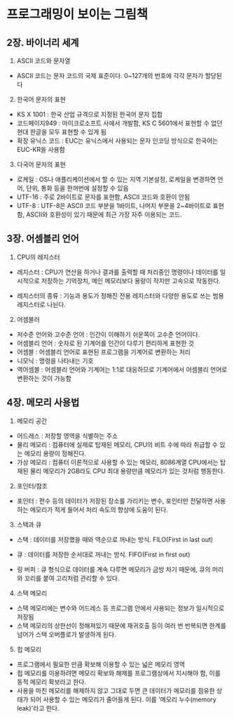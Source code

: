 # 프로그래밍이 보이는 그림책


## 2장. 바이너리 세계
1. ASCII 코드와 문자열
- ASCII 코드는 문자 코드의 국제 표준이다. 0~127개의 번호에 각각 문자가 할당된다

2. 한국어 문자의 표현
- KS X 1001 : 한국 산업 규격으로 지정된 한국어 문자 집합
- 코드페이지949 : 마이크로소프트 사에서 개발함, KS C 5601에서 표현할 수 없던 현대 한글을 모두 표현할 수 있게 됨
- 확장 유닉스 코드 : EUC는 유닉스에서 사용되는 문자 인코딩 방식으로 한국어는 EUC-KR을 사용함

3. 다국어 문자의 표현
- 로케일 : OS나 애플리케이션에서 할 수 있는 지역 기본설정, 로케일을 변경하면 언어, 단위, 통화 등을 한꺼번에 설정할 수 있음
- UTF-16 : 주로 2바이트로 문자를 표현함, ASCII 코드와 호환이 안됨
- UTF-8 : UTF-8은 ASCII 코드 부분을 1바이트, 나머지 부분을 2~4바이트로 표현함, ASCII와 호환성이 있기 때문에 최근 가장 자주 이용되는 코드.


## 3장. 어셈블리 언어

1. CPU의 레지스터
- 레지스터 : CPU가 연산을 하거나 결과를 출력할 때 처리중인 명령이나 데이터를 일시적으로 저장하는 기억장치, 메인 메모리보다 용량이 작지만 고속으로 작동한다.

- 레지스터의 종류 : 기능과 용도가 정해진 전용 레지스터와 다양한 용도로 쓰는 범용 레지스터로 나뉜다.

2. 어셈블러
- 저수준 언어와 고수준 언어 : 인간이 이해하기 쉬운쪽이 고수준 언어이다.
- 어셈블리 언어 : 숫자로 된 기계어를 인간이 다루기 편리하게 표현한 것
- 어셈블 : 어셈블리 언어로 표현된 프로그램을 기계어로 변환하는 처리
- 니모닉 : 명령을 나타내는 기호
- 역어셈블 : 어셈블리 언어와 기계어는 1:1로 대응하므로 기계어에서 어셈블리 언어로 변환하는 것이 가능함

## 4장. 메모리 사용법
1. 메모리 공간
- 어드레스 : 저장할 영역을 식별하는 주소
- 물리 메모리 : 컴퓨터에 실제로 탑재된 메모리, CPU의 비트 수에 따라 취급할 수 있는 메모리 용량이 정해진다.
- 가상 메모리 : 컴퓨터 이론적으로 사용할 수 있는 메모리, 8086계열 CPU에서는 탑재된 물리 메모리가 2GB라도 CPU 최대 용량만큼 메모리가 있는 것처럼 행동한다.

2. 포인터/참조
- 포인터 : 편수 등의 데이터가 저장된 장소를 가리키는 변수, 포인터만 전달하면 사용하는 메모리가 적게 들어서 처리 속도의 향상에 도움이 된다.

3. 스택과 큐
- 스택 : 데이터를 저장했을 때와 역순으로 꺼내는 방식. FILO(First in last out)
- 큐 : 데이터를 저장한 순서대로 꺼내는 방식. FIFO(First in first out)

- 링 버퍼 : 큐 형식으로 데이터를 계속 다루면 메모리가 금방 차기 때문에, 큐의 머리와 꼬리를 붙여 고리처럼 관리할 수 있다.

4. 스택 메모리
- 스택 메모리에는 변수와 어드레스 등 프로그램 안에서 사용되는 정보가 일시적으로 저장됨
- 스택 메모리의 상한선이 정해져있기 때문에 재귀호출 등이 여러 번 반복되면 한계를 넘어가 스택 오버플로가 발생하게 된다.

5. 힙 메모리
- 프로그램에서 필요한 만큼 확보해 이용할 수 있는 넓은 메모리 영역
- 힙 메모리를 이용하려면 메모리 확보와 해제를 프로그램상에서 지시해야 함, 이를 동적 메모리 확보라고 한다.
- 사용을 마친 메모리를 해제하지 않고 그대로 두면 큰 데이터가 메모리를 점유한 상태가 되어 사용할 수 있는 메모리가 줄어들게 된다. 이를 '메모리 누수(memory leak)'라고 한다.
